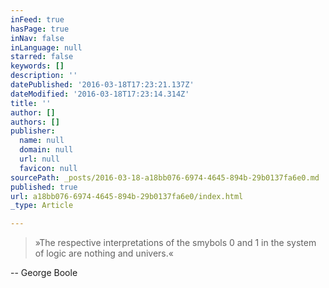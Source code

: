 ```yaml
---
inFeed: true
hasPage: true
inNav: false
inLanguage: null
starred: false
keywords: []
description: ''
datePublished: '2016-03-18T17:23:21.137Z'
dateModified: '2016-03-18T17:23:14.314Z'
title: ''
author: []
authors: []
publisher:
  name: null
  domain: null
  url: null
  favicon: null
sourcePath: _posts/2016-03-18-a18bb076-6974-4645-894b-29b0137fa6e0.md
published: true
url: a18bb076-6974-4645-894b-29b0137fa6e0/index.html
_type: Article

---
```

> »The respective interpretations of the smybols 0 and 1 in the system of logic are nothing and univers.«

-- George Boole